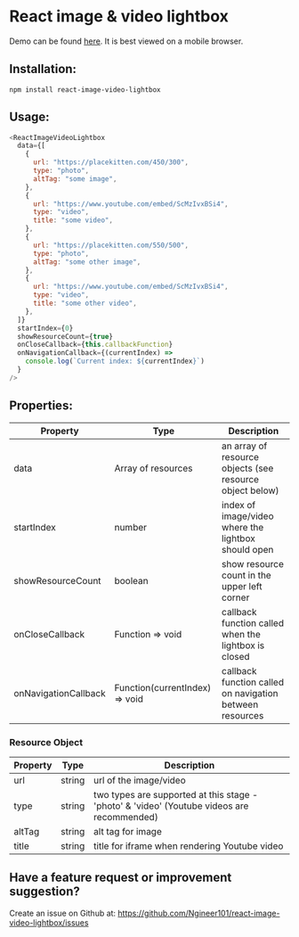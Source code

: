 # React image & video lightbox

Demo can be found <a href="https://ngineer101.github.io/react-image-video-lightbox">here</a>. It is best viewed on a mobile browser.

## Installation:

```npm
npm install react-image-video-lightbox
```

## Usage:

```javascript
<ReactImageVideoLightbox
  data={[
    {
      url: "https://placekitten.com/450/300",
      type: "photo",
      altTag: "some image",
    },
    {
      url: "https://www.youtube.com/embed/ScMzIvxBSi4",
      type: "video",
      title: "some video",
    },
    {
      url: "https://placekitten.com/550/500",
      type: "photo",
      altTag: "some other image",
    },
    {
      url: "https://www.youtube.com/embed/ScMzIvxBSi4",
      type: "video",
      title: "some other video",
    },
  ]}
  startIndex={0}
  showResourceCount={true}
  onCloseCallback={this.callbackFunction}
  onNavigationCallback={(currentIndex) =>
    console.log(`Current index: ${currentIndex}`)
  }
/>
```

## Properties:

| Property             | Type                           | Description                                              |
| -------------------- | ------------------------------ | -------------------------------------------------------- |
| data                 | Array of resources             | an array of resource objects (see resource object below) |
| startIndex           | number                         | index of image/video where the lightbox should open      |
| showResourceCount    | boolean                        | show resource count in the upper left corner             |
| onCloseCallback      | Function => void               | callback function called when the lightbox is closed     |
| onNavigationCallback | Function(currentIndex) => void | callback function called on navigation between resources |

### Resource Object

| Property | Type   | Description                                                                                |
| -------- | ------ | ------------------------------------------------------------------------------------------ |
| url      | string | url of the image/video                                                                     |
| type     | string | two types are supported at this stage - 'photo' & 'video' (Youtube videos are recommended) |
| altTag   | string | alt tag for image                                                                          |
| title    | string | title for iframe when rendering Youtube video                                              |

## Have a feature request or improvement suggestion?

Create an issue on Github at: https://github.com/Ngineer101/react-image-video-lightbox/issues
